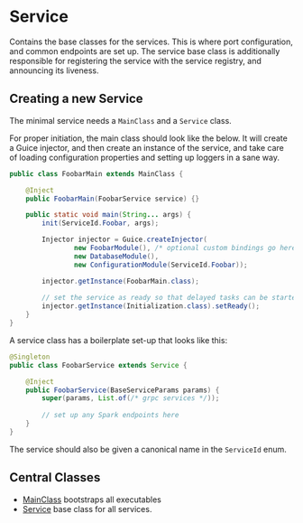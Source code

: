 # Service

Contains the base classes for the services. This is where port configuration,
and common endpoints are set up.   The service base class is additionally responsible for
registering the service with the service registry, and announcing its liveness.

## Creating a new Service

The minimal service needs a `MainClass` and a `Service` class. 

For proper initiation, the main class should look like the below.  It will
create a Guice injector, and then create an instance of the service, and take
care of loading configuration properties and setting up loggers in a sane
way.

```java
public class FoobarMain extends MainClass {

    @Inject
    public FoobarMain(FoobarService service) {}

    public static void main(String... args) {
        init(ServiceId.Foobar, args);

        Injector injector = Guice.createInjector(
                new FoobarModule(), /* optional custom bindings go here */
                new DatabaseModule(),
                new ConfigurationModule(ServiceId.Foobar));

        injector.getInstance(FoobarMain.class);
        
        // set the service as ready so that delayed tasks can be started
        injector.getInstance(Initialization.class).setReady();
    }
}
```

A service class has a boilerplate set-up that looks like this:

```java
@Singleton
public class FoobarService extends Service {

    @Inject
    public FoobarService(BaseServiceParams params) {
        super(params, List.of(/* grpc services */));
        
        // set up any Spark endpoints here
    }
}
```

The service should also be given a canonical name in the `ServiceId` enum.

## Central Classes

* [MainClass](java/nu/marginalia/service/MainClass.java) bootstraps all executables
* [Service](java/nu/marginalia/service/server/Service.java) base class for all services.